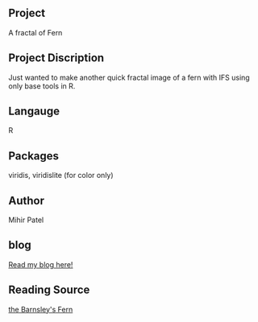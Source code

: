 Project
--------
A fractal of Fern

Project Discription
--------------------
Just wanted to make another quick fractal image of a fern with IFS using only base tools in R.   

Langauge
---------
R

Packages
--------
viridis, viridislite (for color only)

Author
------
Mihir Patel

blog
-----
[Read my blog here!](https://opendatasurgeon.github.io/barnsleysFern/)

Reading Source
------
[the Barnsley's Fern](https://en.wikipedia.org/wiki/Barnsley_fern)
